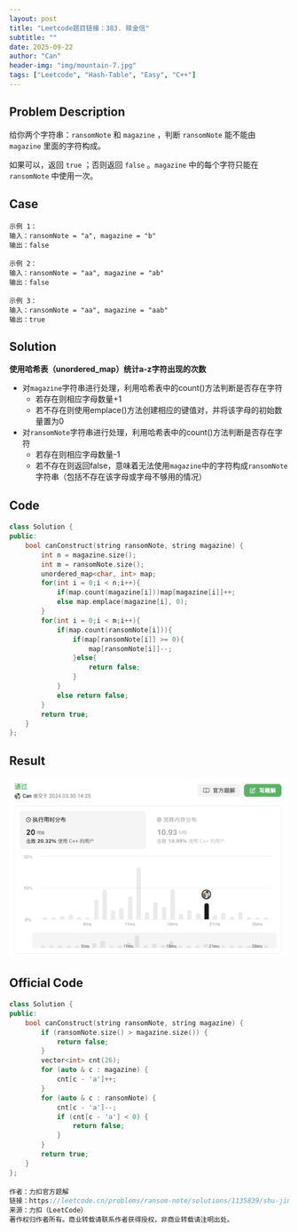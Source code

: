 ```yaml
---
layout: post
title: "Leetcode题目链接：383. 赎金信"
subtitle: ""
date: 2025-09-22
author: "Can"
header-img: "img/mountain-7.jpg"
tags: ["Leetcode", "Hash-Table", "Easy", "C++"]
---
```


## Problem Description
给你两个字符串：`ransomNote` 和 `magazine` ，判断 `ransomNote` 能不能由 `magazine` 里面的字符构成。

如果可以，返回 `true` ；否则返回 `false` 。`magazine` 中的每个字符只能在 `ransomNote` 中使用一次。

## Case
```
示例 1：
输入：ransomNote = "a", magazine = "b"
输出：false

示例 2：
输入：ransomNote = "aa", magazine = "ab"
输出：false

示例 3：
输入：ransomNote = "aa", magazine = "aab"
输出：true
```

## Solution
**使用哈希表（unordered_map）统计a-z字符出现的次数**
* 对`magazine`字符串进行处理，利用哈希表中的count()方法判断是否存在字符
    * 若存在则相应字母数量+1
    * 若不存在则使用emplace()方法创建相应的键值对，并将该字母的初始数量置为0
* 对`ransomNote`字符串进行处理，利用哈希表中的count()方法判断是否存在字符
    * 若存在则相应字母数量-1
    * 若不存在则返回false，意味着无法使用`magazine`中的字符构成`ransomNote`字符串（包括不存在该字母或字母不够用的情况）

## Code
```cpp
class Solution {
public:
    bool canConstruct(string ransomNote, string magazine) {
        int n = magazine.size();
        int m = ransomNote.size();
        unordered_map<char, int> map;
        for(int i = 0;i < n;i++){
            if(map.count(magazine[i]))map[magazine[i]]++;
            else map.emplace(magazine[i], 0);
        }
        for(int i = 0;i < m;i++){
            if(map.count(ransomNote[i])){
                if(map[ransomNote[i]] >= 0){
                    map[ransomNote[i]]--;
                }else{
                    return false;
                }
            }
            else return false;
        }
        return true;
    }
};
```

## Result
![383.png](/img/leetcode/383.png)

## Official Code
```cpp
class Solution {
public:
    bool canConstruct(string ransomNote, string magazine) {
        if (ransomNote.size() > magazine.size()) {
            return false;
        }
        vector<int> cnt(26);
        for (auto & c : magazine) {
            cnt[c - 'a']++;
        }
        for (auto & c : ransomNote) {
            cnt[c - 'a']--;
            if (cnt[c - 'a'] < 0) {
                return false;
            }
        }
        return true;
    }
};

作者：力扣官方题解
链接：https://leetcode.cn/problems/ransom-note/solutions/1135839/shu-jin-xin-by-leetcode-solution-ji8a/
来源：力扣（LeetCode）
著作权归作者所有。商业转载请联系作者获得授权，非商业转载请注明出处。

```
